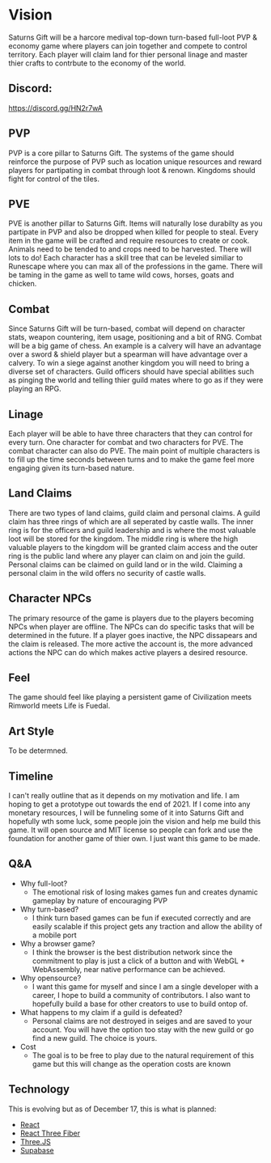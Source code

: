 # Vision

Saturns Gift will be a harcore medival top-down turn-based full-loot PVP & economy game where players can join together and compete to control territory. Each player will claim land for thier personal linage and master thier crafts to contrbute to the economy of the world.

## Discord:
https://discord.gg/HN2r7wA

## PVP

PVP is a core pillar to Saturns Gift. The systems of the game should reinforce the purpose of PVP such as location unique resources and reward players for partipating in combat through loot & renown. Kingdoms should fight for control of the tiles.

## PVE

PVE is another pillar to Saturns Gift. Items will naturally lose durabilty as you partipate in PVP and also be dropped when killed for people to steal. Every item in the game will be crafted and require resources to create or cook. Animals need to be tended to and crops need to be harvested. There will lots to do! Each character has a skill tree that can be leveled similiar to Runescape where you can max all of the professions in the game. There will be taming in the game as well to tame wild cows, horses, goats and chicken.

## Combat

Since Saturns Gift will be turn-based, combat will depend on character stats, weapon countering, item usage, positioning and a bit of RNG. Combat will be a big game of chess. An example is a calvery will have an advantage over a sword & shield player but a spearman will have advantage over a calvery. To win a siege against another kingdom you will need to bring a diverse set of characters. Guild officers should have special abilities such as pinging the world and telling thier guild mates where to go as if they were playing an RPG.

## Linage

Each player will be able to have three characters that they can control for every turn. One character for combat and two characters for PVE. The combat character can also do PVE. The main point of multiple characters is to fill up the time seconds between turns and to make the game feel more engaging given its turn-based nature.

## Land Claims

There are two types of land claims, guild claim and personal claims. A guild claim has three rings of which are all seperated by castle walls. The inner ring is for the officers and guild leadership and is where the most valuable loot will be stored for the kingdom. The middle ring is where the high valuable players to the kingdom will be granted claim access and the outer ring is the public land where any player can claim on and join the guild. Personal claims can be claimed on guild land or in the wild. Claiming a personal claim in the wild offers no security of castle walls.

## Character NPCs

The primary resource of the game is players due to the players becoming NPCs when player are offline. The NPCs can do specific tasks that will be determined in the future. If a player goes inactive, the NPC dissapears and the claim is released. The more active the account is, the more advanced actions the NPC can do which makes active players a desired resource.

## Feel

The game should feel like playing a persistent game of Civilization meets Rimworld meets Life is Fuedal. 

## Art Style

To be determned.

## Timeline

I can't really outline that as it depends on my motivation and life. I am hoping to get a prototype out towards the end of 2021. If I come into any monetary resources, I will be funneling some of it into Saturns Gift and hopefully wth some luck, some people join the vision and help me build this game. It will open source and MIT license so people can fork and use the foundation for another game of thier own. I just want this game to be made.

## Q&A

- Why full-loot?
  - The emotional risk of losing makes games fun and creates dynamic gameplay by nature of encouraging PVP
- Why turn-based?
  - I think turn based games can be fun if executed correctly and are easily scalable if this project gets any traction and allow the ability of a mobile port
- Why a browser game?
  - I think the browser is the best distribution network since the commitment to play is just a click of a button and with WebGL + WebAssembly, near native performance can be achieved.
- Why opensource?
  - I want this game for myself and since I am a single developer with a career, I hope to build a community of contributors. I also want to hopefully build a base for other creators to use to build ontop of.
- What happens to my claim if a guild is defeated?
  - Personal claims are not destroyed in seiges and are saved to your account. You will have the option too stay with the new guild or go find a new guild. The choice is yours. 
- Cost
  - The goal is to be free to play due to the natural requirement of this game but this will change as the operation costs are known
 
## Technology

This is evolving but as of December 17, this is what is planned:

- [React](https://reactjs.org/)
- [React Three Fiber](https://github.com/pmndrs/react-three-fiber)
- [Three.JS](https://threejs.org/)
- [Supabase](https://supabase.io/)
